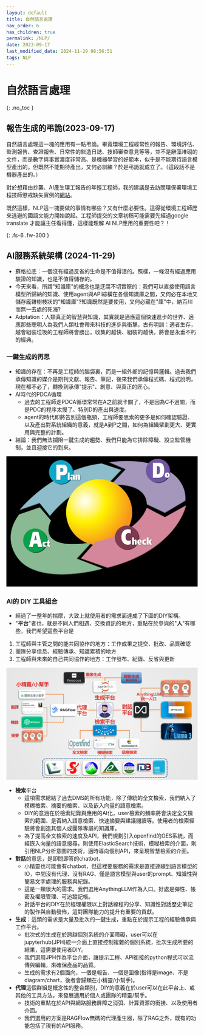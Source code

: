 ```yaml
---
layout: default
title: 自然語言處理
nav_order: 6
has_children: true
permalink: /NLP/
date: 2023-09-17
last_modified_date: 2024-11-29 08:56:51
tags: NLP
---
```


# 自然語言處理
{: .no_toc }

## 報告生成的弔詭(2023-09-17)

自然語言處理這一塊的應用有一點弔詭。畢竟環境工程經常性的報告、環境評估、監測報告、查證報告、日常性的監造日誌、技師審查意見等等，並不是辭藻堆砌的文件，而是數字與事實濃度非常高、是機器學習的好範本，似乎是不能期待語言模型產出的。但既然不能期待產出，又何必訓練？於是弔詭就成立了。（這段話不是機器產出的。）

對於想藉由抄襲、AI產生環工報告的年輕工程師，我的建議是去訪問環保署環境工程技師懲戒缺失實例的[網站](https://eric.epa.gov.tw/PeePortal/mobile/Default.aspx)。

既然這樣，NLP這一塊要做的事情有哪些？又有什麼必要性。這得從環境工程師歷來逃避的國語文能力開始說起。工程師提交的文章初稿可能需要先經過google translate 才能讓主任看得懂，這樣能理解 AI NLP應用的重要性吧？！

{: .fs-6 .fw-300 }

## AI服務系統架構 (2024-11-29)

- 蘇格拉底：一個沒有經過反省的生命是不值得活的。照樣，一條沒有經過應用驗證的知識，也是不值得儲存的。
- 今天來看，所謂"知識庫"的概念也是迂腐不切實際的：我們可以直接使用語言模型所歸納的知識、使用agent與API綜橫在各個知識庫之間，又何必在本地又儲存龐雜樹枝狀的"知識庫"?知識既然是要使用，又何必藏在"庫"中，納百川而無一去處的死海?
- Adptation：人類真正的智慧與知識，其實就是適應這個快速進步的世界、適應那些聰明人為我們人類社會帶來科技的進步與衝擊。古有明訓：適者生存，越會組裝垃圾的工程師將會勝出，收集的越快、組裝的越快，將會是永垂不朽的經典。

### 一鍵生成的再思

- 知識的存在：不再是工程師的腦袋裏，而是一組外部的記憶與邏輯。過去我們承傳知識的媒介是期刊文獻、報告、筆記，後來我們承傳程式碼、程式說明，現在都不必了，轉換到承傳"提示"、創意、與真正的匠心。
- AI時代的PDCA循環
  - 過去的工程師走PDCA循環常常在A之前就卡關了，不是因為C不過關，而是PDC的程序太慢了、特別D的產出與速度。
  - agent的時代即將告別這個瓶頸，工程師要思索的更多是如何確認驗證、以及產出對系統組織的意義，就是A到P之間，如何為組織擘劃更大、更實用與完整的計劃。
- 結論：我們無法攔阻一鍵生成的趨勢、我們只能為它排除障礙、設立監管機制，並且迎接它的到來。

![](2024-12-11-11-58-26.png)

### AI的 DIY 工具組合

- 經過了一整年的揣摩，大致上就使用者的需求面達成了下圖的DIY架構。
- "**平台**"者也，就是不同人們相遇、交換資訊的地方，重點在於參與的"**人**"有哪些，我們希望這些平台是

1. 工程師與主管之間的能共同協作的地方：工作成果之提交、批改、品質確認
2. 團隊分享信息、經驗傳承、知識累積的地方
3. 工程師與未來的自己共同協作的地方：工作發布、紀錄、反省與更新

![](2024-11-29-11-49-01.png)

- **檢索**平台
  - 這項需求總結了過去DMS的所有功能，除了傳統的全文檢索，我們納入了模糊檢索、摘要的檢索、以及嵌入向量的語意檢索。
  - DIY的意涵在於檢索紀錄與應用的AI化，user檢索的頻率將會決定全文檢索的範圍、是否納入語意檢索、快速摘要與建議閱讀等。使用者的檢索經驗將會創造其個人或團隊專屬的知識庫。
  - 為了提高全文檢索的速度及API，我們規劃引入openfind的OES系統，而經嵌入向量的語意搜尋，則使用ElasticSearch技術，模糊檢索的介面，則引用NLP分析意圖的技術，適時導向個別API，來呈現智慧檢索的介面。
- **對話**的意思，是即問即答的chatbot，
  - 小精靈也可能會有chatbot，但這裡要服務的需求是直接連線到語言模型的IO，中間沒有代理、沒有RAG、僅是語言模型與user的prompt、知識性與簡易文字處理的服務與紀錄。
  - 這是一類很大的需求。我們選用AnythingLLM作為入口。好處是彈性、帳密及權限管理、可追蹤記帳。
  - 對話平台的DIY在於經理權限以上對話線程的分享、知識性對話歷史筆記的製作與自動發佈，這對團隊能力的提升有重要的貢獻。
- **生成**：這類的需求是大量及批次的一鍵生成，重點在於提示工程的經驗傳承與工作平台。
  - 批次式的生成在於跨越個別系統的介面障礙，user可以在jupyterhub(JPH)統一介面上直接控制複雜的個別系統，批次生成所要的結果，這需要使用者DIY。
  - 我們選用JPH作為平台介面，讓提示工程、API銜接的python程式可以流傳與編輯，來確保產品的品質。
  - 生成的需求有2個面向，一個是報告、一個是圖像(指得是image、不是diagram/chart，後者會歸類在小精靈/小幫手)。
- **代理**這個群組是概念性的整合類別，DIY的意義在於user可以在此平台上、或其他的工具方法，來發展適用於個人或團隊的精靈/幫手。
  - 技術的重點在於API與網路服務屏障之消弭、計算資源的銜接、以及使用者介面。
  - 我們選用的方案是RAGFlow無碼的代理產生器，除了RAG之外，既有的功能包括了現有的API服務。


